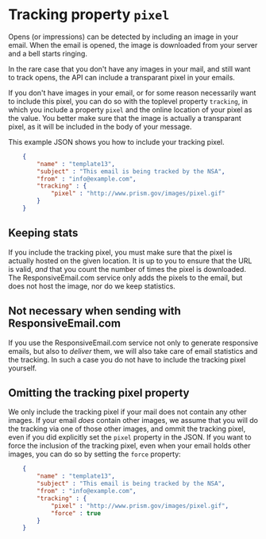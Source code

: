 # Tracking property `pixel`

Opens (or impressions) can be detected by including an image in your email.
When the email is opened, the image is downloaded from your server and a
bell starts ringing. 

In the rare case that you don't have any images in your mail, and still
want to track opens, the API can include a transparant pixel in your emails.  

If you don't have images in your email, or for some reason necessarily
want to include this pixel, you can do so with the toplevel property
`tracking`, in which you include a property `pixel` and the online location
of your pixel as the value. You better make sure that the image is actually
a transparant pixel, as it will be included in the body of your message.  

This example JSON shows you how to include your tracking pixel.


````json
    {
        "name" : "template13",
        "subject" : "This email is being tracked by the NSA",
        "from" : "info@example.com",
        "tracking" : {
            "pixel" : "http://www.prism.gov/images/pixel.gif"
        }
    }
````


## Keeping stats

If you include the tracking pixel, you must make sure that the pixel
is actually hosted on the given location. It is up to you to ensure
that the URL is valid, _and_ that you count the number of times the
pixel is downloaded. The ResponsiveEmail.com service only adds the
pixels to the email, but does not host the image, nor do we keep
statistics.

## Not necessary when sending with ResponsiveEmail.com

If you use the ResponsiveEmail.com service not only to generate responsive
emails, but also to _deliver_ them, we will also take care of email
statistics and the tracking. In such a case you do not have to include
the tracking pixel yourself.

## Omitting the tracking pixel property

We only include the tracking pixel if your mail does not contain any
other images. If your email _does_ contain other images, we assume that
you will do the tracking via one of those other images, and ommit the
tracking pixel, even if you did explicitly set the `pixel` property in
the JSON. If you want to force the inclusion of the tracking pixel,
even when your email holds other images, you can do so by setting
the `force` property:


````json
    {
        "name" : "template13",
        "subject" : "This email is being tracked by the NSA",
        "from" : "info@example.com",
        "tracking" : {
            "pixel" : "http://www.prism.gov/images/pixel.gif",
            "force" : true
        }
    }
````
